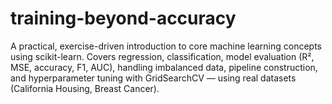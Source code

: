 # training-beyond-accuracy
A practical, exercise-driven introduction to core machine learning concepts using scikit-learn. Covers regression, classification, model evaluation (R², MSE, accuracy, F1, AUC), handling imbalanced data, pipeline construction, and hyperparameter tuning with GridSearchCV — using real datasets (California Housing, Breast Cancer). 
